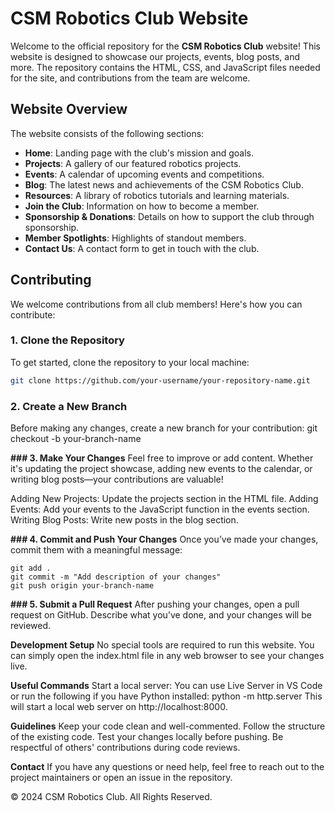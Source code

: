 # CSM Robotics Club Website

Welcome to the official repository for the **CSM Robotics Club** website! This website is designed to showcase our projects, events, blog posts, and more. The repository contains the HTML, CSS, and JavaScript files needed for the site, and contributions from the team are welcome.

## Website Overview

The website consists of the following sections:
- **Home**: Landing page with the club's mission and goals.
- **Projects**: A gallery of our featured robotics projects.
- **Events**: A calendar of upcoming events and competitions.
- **Blog**: The latest news and achievements of the CSM Robotics Club.
- **Resources**: A library of robotics tutorials and learning materials.
- **Join the Club**: Information on how to become a member.
- **Sponsorship & Donations**: Details on how to support the club through sponsorship.
- **Member Spotlights**: Highlights of standout members.
- **Contact Us**: A contact form to get in touch with the club.

## Contributing

We welcome contributions from all club members! Here's how you can contribute:

### 1. Clone the Repository
To get started, clone the repository to your local machine:
```bash
git clone https://github.com/your-username/your-repository-name.git
```
### 2. Create a New Branch
Before making any changes, create a new branch for your contribution:
git checkout -b your-branch-name


**### 3. Make Your Changes**
Feel free to improve or add content. Whether it's updating the project showcase, adding new events to the calendar, or writing blog posts—your contributions are valuable!

Adding New Projects: Update the projects section in the HTML file.
Adding Events: Add your events to the JavaScript function in the events section.
Writing Blog Posts: Write new posts in the blog section.

**### 4. Commit and Push Your Changes**
Once you’ve made your changes, commit them with a meaningful message:
```
git add .
git commit -m "Add description of your changes"
git push origin your-branch-name
```

**### 5. Submit a Pull Request**
After pushing your changes, open a pull request on GitHub. Describe what you’ve done, and your changes will be reviewed.

**Development Setup**
No special tools are required to run this website. You can simply open the index.html file in any web browser to see your changes live.

**Useful Commands**
Start a local server: You can use Live Server in VS Code or run the following if you have Python installed:
python -m http.server
This will start a local web server on http://localhost:8000.

**Guidelines**
Keep your code clean and well-commented.
Follow the structure of the existing code.
Test your changes locally before pushing.
Be respectful of others' contributions during code reviews.

**Contact**
If you have any questions or need help, feel free to reach out to the project maintainers or open an issue in the repository.

© 2024 CSM Robotics Club. All Rights Reserved.





